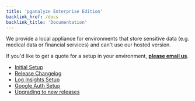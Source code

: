 ```yaml
---
title: 'pganalyze Enterprise Edition'
backlink_href: /docs
backlink_title: 'Documentation'
---
```


We provide a local appliance for environments that store sensitive data
(e.g. medical data or financial services) and can't use our hosted version.

If you'd like to get a quote for a setup in your environment,
**[please email us](mailto:team@pganalyze.com%3Fsubject%3DLocal%20Installation)**.

- [Initial Setup](/docs/enterprise/setup)
- [Release Changelog](/docs/enterprise/releases)
- [Log Insights Setup](/docs/enterprise/log-insights)
- [Google Auth Setup](/docs/enterprise/google-auth)
- [Upgrading to new releases](/docs/enterprise/upgrade)
